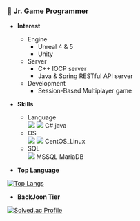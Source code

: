 ### :seedling: Jr. Game Programmer

- **Interest**
  * Engine
    * Unreal 4 & 5
    * Unity
  * Server
    * C++ IOCP server
    * Java & Spring RESTful API server
  * Development
    * Session-Based Multiplayer game

- **Skills**
  * Language  
  <img src="https://img.shields.io/badge/C-A8B9CC?style=flat-square&logo=c&logoColor=white"/> <img src="https://img.shields.io/badge/C++-00599C?style=flat-square&logo=cplusplus&logoColor=white"/> C# java
  * OS  
     <img src="https://img.shields.io/badge/Ubuntu_Linux-E95420?style=flat-square&logo=ubuntu&logoColor=white"/> <img src="https://img.shields.io/badge/Windows-0078D6?style=flat-square&logo=Windows&logoColor=white"/> CentOS_Linux
  * SQL  
     <img src="https://img.shields.io/badge/MySQL-4479A1?style=flat-square&logo=MySQL&logoColor=white"/> MSSQL MariaDB
    <!--<img src="https://img.shields.io/badge/AWS-232F3E?style=flat-square&logo=amazonaws&logoColor=white"/>-->

- **Top Language**

[![Top Langs](https://github-readme-stats.vercel.app/api/top-langs/?username=jkl7142&layout=compact)](https://github.com/anuraghazra/github-readme-stats)

- **BackJoon Tier**

[![Solved.ac Profile](http://mazassumnida.wtf/api/v2/generate_badge?boj=jkl7142)](https://solved.ac/jkl7142)
